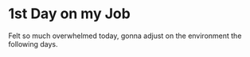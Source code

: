 # 1st Day on my Job

Felt so much overwhelmed today, gonna adjust on the environment the following days.
